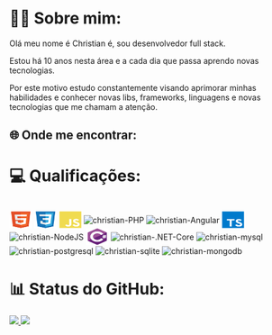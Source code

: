 
# 🙋‍♂️ Sobre mim:
Olá meu nome é Christian é, sou desenvolvedor full stack.

Estou há 10 anos nesta área e a cada dia que passa aprendo novas tecnologias.

Por este motivo estudo constantemente visando aprimorar minhas habilidades e conhecer novas libs, frameworks, linguagens e novas tecnologias que me chamam a atenção.

## 🌐 Onde me encontrar:
<!--[![Instagram](https://img.shields.io/badge/Instagram-%23E4405F.svg?logo=Instagram&logoColor=white)](https://instagram.com/https://www.instagram.com/willmasca_/) [![LinkedIn](https://img.shields.io/badge/LinkedIn-%230077B5.svg?logo=linkedin&logoColor=white)](https://linkedin.com/in/https://www.linkedin.com/in/willian-mascarenhas/) -->

# 💻 Qualificações:
<div style="display: inline_block"><br>
  <img align="center" alt="christian-HTML" height="30" width="40" src="https://raw.githubusercontent.com/devicons/devicon/master/icons/html5/html5-original.svg">
  <img align="center" alt="christian-CSS" height="30" width="40" src="https://raw.githubusercontent.com/devicons/devicon/master/icons/css3/css3-original.svg">
  <img align="center" alt="christian-Js" height="30" width="40" src="https://raw.githubusercontent.com/devicons/devicon/master/icons/javascript/javascript-plain.svg">
  <img align="center" alt="christian-PHP" height="30" width="40" src="https://cdn.jsdelivr.net/gh/devicons/devicon@latest/icons/php/php-original.svg" />
  <img align="center" alt="christian-Angular" height="30" width="40" src="https://cdn.jsdelivr.net/gh/devicons/devicon@latest/icons/angularjs/angularjs-original.svg" />
  <img align="center" alt="christian-Ts" height="30" width="40" src="https://raw.githubusercontent.com/devicons/devicon/master/icons/typescript/typescript-plain.svg">
  <img align="center" alt="christian-NodeJS" height="30" width="40" src="https://cdn.jsdelivr.net/gh/devicons/devicon@latest/icons/nodejs/nodejs-plain-wordmark.svg" />
  <img align="center" alt="christian-Csharp" height="30" width="40" src="https://raw.githubusercontent.com/devicons/devicon/master/icons/csharp/csharp-original.svg">
  <img align="center" alt="christian-.NET-Core" height="30" width="40" src="https://cdn.jsdelivr.net/gh/devicons/devicon@latest/icons/dotnetcore/dotnetcore-original.svg" />
  <img align="center" alt="christian-mysql" height="30" width="40" src="https://cdn.jsdelivr.net/gh/devicons/devicon@latest/icons/mysql/mysql-original-wordmark.svg" />
  <img align="center" alt="christian-postgresql" height="30" width="40" src="https://cdn.jsdelivr.net/gh/devicons/devicon@latest/icons/postgresql/postgresql-original-wordmark.svg" />
  <img align="center" alt="christian-sqlite" height="30" width="40" src="https://cdn.jsdelivr.net/gh/devicons/devicon@latest/icons/sqlite/sqlite-original-wordmark.svg" />
  <img align="center" alt="christian-mongodb" height="30" width="40" src="https://cdn.jsdelivr.net/gh/devicons/devicon@latest/icons/mongodb/mongodb-original-wordmark.svg" />
</div>

<!--![JavaScript](https://img.shields.io/badge/javascript-%23323330.svg?style=for-the-badge&logo=javascript&logoColor=%23F7DF1E) ![TypeScript](https://img.shields.io/badge/typescript-%23007ACC.svg?style=for-the-badge&logo=typescript&logoColor=white) ![HTML5](https://img.shields.io/badge/html5-%23E34F26.svg?style=for-the-badge&logo=html5&logoColor=white) ![CSS3](https://img.shields.io/badge/css3-%231572B6.svg?style=for-the-badge&logo=css3&logoColor=white) ![Google Cloud](https://img.shields.io/badge/Google%20Cloud-%234285F4.svg?style=for-the-badge&logo=google-cloud&logoColor=white) ![Vercel](https://img.shields.io/badge/vercel-%23000000.svg?style=for-the-badge&logo=vercel&logoColor=white) ![Express.js](https://img.shields.io/badge/express.js-%23404d59.svg?style=for-the-badge&logo=express&logoColor=%2361DAFB) ![Insomnia](https://img.shields.io/badge/Insomnia-black?style=for-the-badge&logo=insomnia&logoColor=5849BE) ![JWT](https://img.shields.io/badge/JWT-black?style=for-the-badge&logo=JSON%20web%20tokens) ![NodeJS](https://img.shields.io/badge/node.js-6DA55F?style=for-the-badge&logo=node.js&logoColor=white) ![React](https://img.shields.io/badge/react-%2320232a.svg?style=for-the-badge&logo=react&logoColor=%2361DAFB) ![React Router](https://img.shields.io/badge/React_Router-CA4245?style=for-the-badge&logo=react-router&logoColor=white) ![Postgres](https://img.shields.io/badge/postgres-%23316192.svg?style=for-the-badge&logo=postgresql&logoColor=white) ![MySQL](https://img.shields.io/badge/mysql-%2300f.svg?style=for-the-badge&logo=mysql&logoColor=white) ![Canva](https://img.shields.io/badge/Canva-%2300C4CC.svg?style=for-the-badge&logo=Canva&logoColor=white) 	![Figma](https://img.shields.io/badge/figma-%23F24E1E.svg?style=for-the-badge&logo=figma&logoColor=white)-->
# 📊 Status do GitHub:
<div>
  <a href="https://github.com/christianxnunes">
  <img height="180em" src="https://github-readme-stats.vercel.app/api?username=christianxnunes&show_icons=true&include_all_commits=true&count_private=true&theme=transparent"/>
  <img height="180em" src="https://github-readme-stats.vercel.app/api/top-langs/?username=christianxnunes&layout=compact&langs_count=16&theme=transparent"/>
</div>
